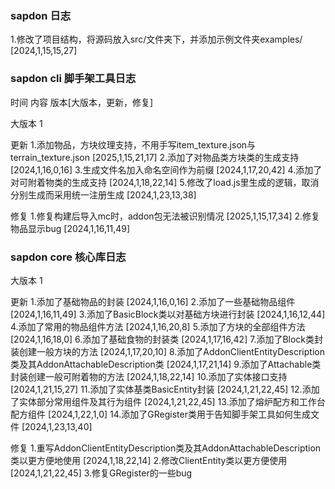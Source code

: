 ### sapdon 日志
1.修改了项目结构，将源码放入src/文件夹下，并添加示例文件夹examples/ [2024,1,15,15,27]



### sapdon cli 脚手架工具日志
时间 内容 版本[大版本，更新，修复]

大版本 1

更新
1.添加物品，方块纹理支持，不用手写item_texture.json与terrain_texture.json [2025,1,15,21,17]
2.添加了对物品类方块类的生成支持 [2024,1,16,0,16]
3.生成文件名加入命名空间作为前缀 [2024,1,17,20,42]
4.添加了对可附着物类的生成支持 [2024,1,18,22,14]
5.修改了load.js里生成的逻辑，取消分别生成而采用统一注册生成 [2024,1,23,13,38]

修复
1.修复构建后导入mc时，addon包无法被识别情况 [2025,1,15,17,34] 
2.修复物品显示bug [2024,1,16,11,49]



### sapdon core 核心库日志

大版本 1

更新
1.添加了基础物品的封装 [2024,1,16,0,16]
2.添加了一些基础物品组件 [2024,1,16,11,49]
3.添加了BasicBlock类以对基础方块进行封装 [2024,1,16,12,44]
4.添加了常用的物品组件方法 [2024,1,16,20,8]
5.添加了方块的全部组件方法 [2024,1,16,18,0]
6.添加了基础食物的封装类 [2024,1,17,16,42]
7.添加了Block类封装创建一般方块的方法 [2024,1,17,20,10]
8.添加了AddonClientEntityDescription类及其AddonAttachableDescription类  [2024,1,17,21,14]
9.添加了Attachable类封装创建一般可附着物的方法 [2024,1,18,22,14]
10.添加了实体接口支持 [2024,1,21,15,27]
11.添加了实体基类BasicEntity封装  [2024,1,21,22,45]
12.添加了实体部分常用组件及其行为组件  [2024,1,21,22,45]
13.添加了熔炉配方和工作台配方组件 [2024,1,22,1,0]
14.添加了GRegister类用于告知脚手架工具如何生成文件 [2024,1,23,13,40]

修复
1.重写AddonClientEntityDescription类及其AddonAttachableDescription类以更方便地使用 [2024,1,18,22,14]
2.修改ClientEntity类以更方便使用 [2024,1,21,22,45]
3.修复GRegister的一些bug
